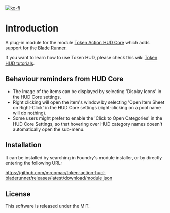[![ko-fi](https://www.ko-fi.com/img/githubbutton_sm.svg)](https://ko-fi.com/snagov)

# Introduction
A plug-in module for the module [Token Action HUD Core](https://foundryvtt.com/packages/token-action-hud-core) which adds support for the [Blade Runner](https://foundryvtt.com/packages/blade-runner).

If you want to learn how to use Token HUD, please check this wiki [Token HUD tutorials](https://github.com/Larkinabout/fvtt-token-action-hud-core/wiki/How-to-Use-Token-Action-HUD).

## Behaviour reminders from HUD Core

- The Image of the items can be displayed by selecting 'Display Icons' in the HUD Core settings.
- Right clicking will open the item's window by selecting 'Open Item Sheet on Right-Click' in the HUD Core settings (right-clicking on a pool name will do nothing).
- Some users might prefer to enable the 'Click to Open Categories' in the HUD Core Settings, so that hovering over HUD category names doesn't automatically open the sub-menu.

## Installation

It can be installed by searching in Foundry's module installer, or by directly entering the following URL:

https://github.com/mrcomac/token-action-hud-bladerunner/releases/latest/download/module.json

## License

This software is released under the MIT.

